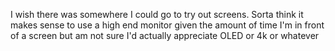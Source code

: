I wish there was somewhere I could go to try out screens. Sorta think it makes sense to use a high end monitor given the amount of time I'm in front of a screen but am not sure I'd actually appreciate OLED or 4k or whatever

